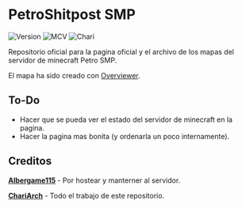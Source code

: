 # PetroShitpost SMP

![Version](https://img.shields.io/badge/Version-1.0.0-s)
![MCV](https://img.shields.io/badge/MC-1.17-darkred)
![Chari](https://img.shields.io/badge/chari-es_negro-black)

Repositorio oficial para la pagina oficial y el archivo de los mapas del servidor de minecraft Petro SMP.

El mapa ha sido creado con [Overviewer](https://overviewer.org/).

## To-Do

- Hacer que se pueda ver el estado del servidor de minecraft en la pagina.
- Hacer la pagina mas bonita (y ordenarla un poco internamente).

## Creditos

[**Albergame115**](https://chariarch.github.io/PetroShitpostSMP) - Por hostear y manterner al servidor.

[**ChariArch**](https://github.com/ChariArch) - Todo el trabajo de este repositorio.
